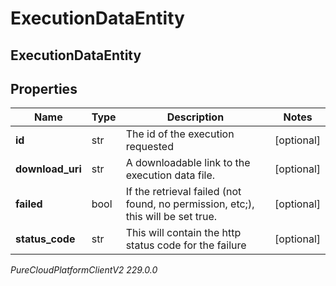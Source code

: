 # ExecutionDataEntity

## ExecutionDataEntity

## Properties

|Name | Type | Description | Notes|
|------------ | ------------- | ------------- | -------------|
| **id** | str | The id of the execution requested | [optional] |
| **download_uri** | str | A downloadable link to the execution data file. | [optional] |
| **failed** | bool | If the retrieval failed (not found, no permission, etc;), this will be set true. | [optional] |
| **status_code** | str | This will contain the http status code for the failure | [optional] |



_PureCloudPlatformClientV2 229.0.0_
